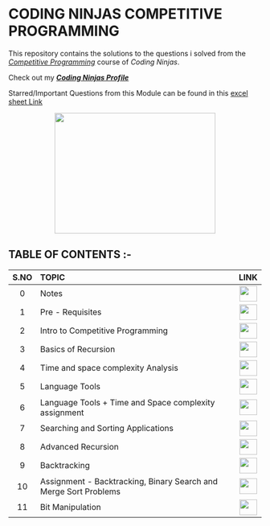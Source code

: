 # CODING NINJAS COMPETITIVE PROGRAMMING
This repository contains the solutions to the questions i solved from the [_Competitive Programming_](https://www.codingninjas.com/courses/online-competitive-programming-course) course of _Coding Ninjas_.


Check out my [___Coding Ninjas Profile___](https://profile.codingninjas.com/732ab52d-7583-4d10-93e9-a40a49f3e17d?_ga=2.65372653.272200348.1599381881-1893065035.1585576439)

Starred/Important Questions from this Module can be found in this [excel sheet Link](https://docs.google.com/spreadsheets/d/1kTB4zQ8LSf11ghMC15bR35jTq7GNo0bTUI-SeTaM0G0/edit?usp=sharing)
 
 <p align="center">
  <img width="320" height="240" src="https://media.giphy.com/media/dg4FyS0sWrdv2/giphy.gif">
</p>


## TABLE OF CONTENTS :-
 
 | __S.NO__  | __TOPIC__ | __LINK__ | 
 | :--: | :-- | :--: | 
 | 0 | Notes | [<img width="35" height="31" src="https://img.icons8.com/dusk/64/000000/add-rule.png"/>](https://github.com/maverickInPyjamas/Coding-Ninjas-Competitive-Programming/tree/main/Notes) | 
 | 1 | Pre - Requisites | [<img width="35" height="31" src="https://img.icons8.com/doodle/48/000000/console--v2.png"/>](https://github.com/maverickInPyjamas/Coding-Ninjas-Competitive-Programming/tree/main/1.%20Pre%20-%20requisites) | 
 | 2 | Intro to Competitive Programming | [<img width="35" height="31" src="https://img.icons8.com/doodle/48/000000/console--v2.png"/>](https://github.com/maverickInPyjamas/Coding-Ninjas-Competitive-Programming/tree/main/2.%20Intro%20To%20Competitive%20Programming) | 
 | 3 | Basics of Recursion | [<img width="35" height="31" src="https://img.icons8.com/doodle/48/000000/console--v2.png"/>](https://github.com/maverickInPyjamas/Coding-Ninjas-Competitive-Programming/tree/main/3.%20Basics%20of%20Recursion) | 
 | 4 | Time and space complexity Analysis | [<img width="35" height="31" src="https://img.icons8.com/doodle/48/000000/console--v2.png"/>](https://github.com/maverickInPyjamas/Coding-Ninjas-Competitive-Programming/tree/main/4.%20Time%20and%20Space%20Complexity%20Analysis) | 
 | 5 | Language Tools | [<img width="35" height="31" src="https://img.icons8.com/doodle/48/000000/console--v2.png"/>](https://github.com/maverickInPyjamas/Coding-Ninjas-Competitive-Programming/tree/main/5.%20Language%20Tools) | 
 | 6 | Language Tools + Time and Space complexity assignment | [<img width="35" height="31" src="https://img.icons8.com/doodle/48/000000/console--v2.png"/>](https://github.com/maverickInPyjamas/Coding-Ninjas-Competitive-Programming/tree/main/6.%20Language%20Tools%20%2B%20Time%20and%20Space%20Complexity%20Analysis) | 
 | 7 | Searching and Sorting Applications | [<img width="35" height="31" src="https://img.icons8.com/doodle/48/000000/console--v2.png"/>](https://github.com/maverickInPyjamas/Coding-Ninjas-Competitive-Programming/tree/main/7.%20Searching%20and%20Sorting%20Applications) | 
 | 8 | Advanced Recursion | [<img width="35" height="31" src="https://img.icons8.com/doodle/48/000000/console--v2.png"/>]( https://github.com/maverickInPyjamas/Coding-Ninjas-Competitive-Programming/tree/main/8.%20Advanced%20Recursion) | 
 | 9 | Backtracking | [<img width="35" height="31" src="https://img.icons8.com/doodle/48/000000/console--v2.png"/>](https://github.com/maverickInPyjamas/Coding-Ninjas-Competitive-Programming/tree/main/9.%20Backtracking) | 
 | 10 | Assignment - Backtracking, Binary Search and Merge Sort Problems | [<img width="35" height="31" src="https://img.icons8.com/doodle/48/000000/console--v2.png"/>]( https://github.com/maverickInPyjamas/Coding-Ninjas-Competitive-Programming/tree/main/10.%20Assignment%20-%20Backtracking%2C%20Binary%20Search%20and%20Merge%20Sort%20Problems) |
 | 11 | Bit Manipulation | [<img width="35" height="31" src="https://img.icons8.com/doodle/48/000000/console--v2.png"/>]( https://github.com/maverickInPyjamas/Coding-Ninjas-Competitive-Programming/tree/main/11.%20Bit%20Manipulation) |
 
 
 
 
 
 

 


 
